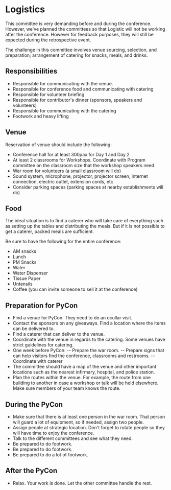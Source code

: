 # Logistics

This committee is very demanding before and during the conference. However, we've planned the committees so that Logistic will not be working after the conference. However for feedback purposes, they will still be expected during the retrospective event.

The challenge in this committee involves venue sourcing, selection, and preparation; arrangement of catering for snacks, meals, and drinks.

## Responsibilities

- Responsible for communicating with the venue.
- Responsible for conference food and communicating with catering
- Responsible for volunteer briefing
- Responsible for contributor's dinner (sponsors, speakers and volunteers)
- Responsible for communicating with the catering
- Footwork and heavy lifting

## Venue
Reservation of venue should include the following:
- Conference hall for at least 300pax for Day 1 and Day 2
- At least 2 classrooms for Workshops. Coordinate with Program committee on the classroom size that the workshop speakers need.
- War room for volunteers (a small classroom will do)
- Sound system, microphone, projector, projector screen, internet connection, electric outlet, extension cords, etc
- Consider parking spaces (parking spaces at nearby establishments will do)

## Food
The ideal situation is to find a caterer who will take care of everything such as setting up the tables and distributing the meals. But if it is not possible to get a caterer, packed meals are sufficient. 

Be sure to have the following for the entire conference:
   - AM snacks 
   - Lunch
   - PM Snacks
   - Water
   - Water Dispenser
   - Tissue Paper
   - Untensils
   - Coffee (you can invite someone to sell it at the conference)
   
## Preparation for PyCon
- Find a venue for PyCon. They need to do an ocullar visit.
- Contact the sponsors on any giveaways. Find a location where the items can be delivered to.
- Find a caterer that can deliver to the venue.
- Coordinate with the venue in regards to the catering. Some venues have strict guidelines for catering.
- One week before PyCon:
-- Prepare the war room.
-- Prepare signs that can help visitors find the conference, classrooms and restrooms.
-- Coordinate with caterer
- The committee should have a map of the venue and other important locations such as the nearest infirmary, hospital, and police station. 
- Plan the routes within the venue. For example, the route from one building to another in case a workshop or talk will be held elsewhere. Make sure members of your team knows the route.

## During the PyCon
- Make sure that there is at least one person in the war room. That person will guard a lot of equipment, so if needed, assign two people.
- Assign people at strategic location. Don't forget to rotate people so they will have time to enjoy the conference.
- Talk to the different committees and see what they need.
- Be prepared to do footwork.
- Be prepared to do footwork.
- Be prepared to do a lot of footwork.

## After the PyCon
- Relax. Your work is done. Let the other committee handle the rest.